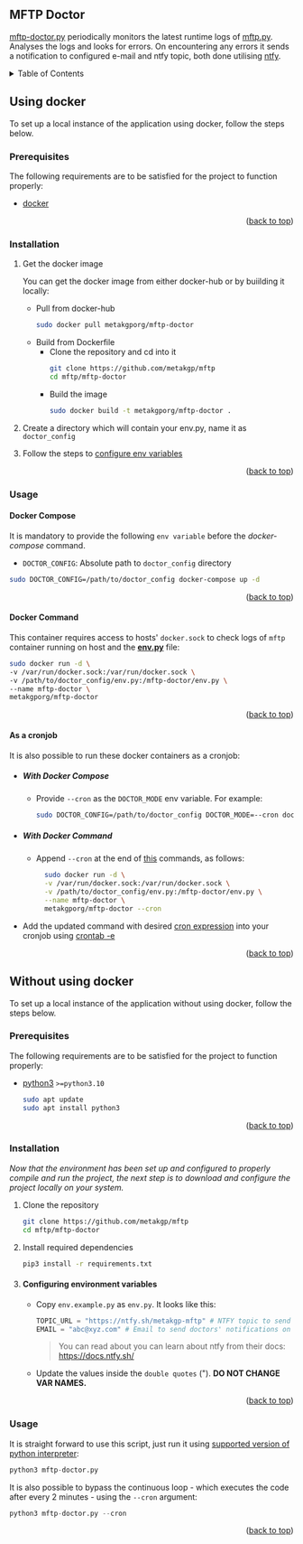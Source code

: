 <div id="top"></div>

<!-- ABOUT THE PROJECT -->
## MFTP Doctor

[mftp-doctor.py](./mftp-doctor.py) periodically monitors the latest runtime logs of [mftp.py](../mftp/mftp.py). Analyses the logs and looks for errors. On encountering any errors it sends a notification to configured e-mail and ntfy topic, both done utilising [ntfy](https://docs.ntfy.sh/).

<!-- TABLE OF CONTENTS -->
<details>
<summary>Table of Contents</summary>

- [Using docker](#using-docker)
    - [Prerequisites](#prerequisites-with-docker)
    - [Installation](#installation-with-docker)
    - [Usage](#usage-with-docker)
        - [Docker Compose](#docker-compose)
        - [Docker Command](#docker-command)
        - [As a cronjob](#as-a-cronjob)
            - [With Docker Compose](#with-docker-compose)
            - [With Docker Command](#with-docker-command)
- [Without using docker](#without-using-docker)
    - [Prerequisites](#prerequisites-without-docker)
    - [Installation](#installation-without-docker)
    - [Usage](#usage-without-docker)

</details>

## Using docker

To set up a local instance of the application using docker, follow the steps below.

<div id="prerequisites-with-docker"></div>

### Prerequisites
The following requirements are to be satisfied for the project to function properly:
* [docker](https://docs.docker.com/get-docker/)

<p align="right">(<a href="#top">back to top</a>)</p>

<div id="installation-with-docker"></div>

### Installation

1. Get the docker image
   
   You can get the docker image from either docker-hub or by buiilding it locally:
   - Pull from docker-hub
     ```sh
     sudo docker pull metakgporg/mftp-doctor
     ```
   - Build from Dockerfile
       * Clone the repository and cd into it
         ```sh
         git clone https://github.com/metakgp/mftp
         cd mftp/mftp-doctor
         ```
       * Build the image
         ```sh
         sudo docker build -t metakgporg/mftp-doctor .
         ```
2. Create a directory which will contain your env.py, name it as `doctor_config`
3. Follow the steps to [configure env variables](#configuring-environment-variables)

<p align="right">(<a href="#top">back to top</a>)</p>

<div id="usage-with-docker"></div>

### Usage

#### Docker Compose

It is mandatory to provide the following `env variable` before the _docker-compose_ command.

- `DOCTOR_CONFIG`: Absolute path to `doctor_config` directory

```sh
sudo DOCTOR_CONFIG=/path/to/doctor_config docker-compose up -d
```

<p align="right">(<a href="#top">back to top</a>)</p>

#### Docker Command

This container requires access to hosts' `docker.sock` to check logs of `mftp` container running on host and the **[env.py](#configuring-environment-variables)** file:
  ```sh
  sudo docker run -d \
  -v /var/run/docker.sock:/var/run/docker.sock \
  -v /path/to/doctor_config/env.py:/mftp-doctor/env.py \
  --name mftp-doctor \
  metakgporg/mftp-doctor
  ```

<p align="right">(<a href="#top">back to top</a>)</p>

#### As a cronjob

It is also possible to run these docker containers as a cronjob:
- ##### With Docker Compose
    - Provide `--cron` as the `DOCTOR_MODE` env variable. For example:
        ```sh
        sudo DOCTOR_CONFIG=/path/to/doctor_config DOCTOR_MODE=--cron docker-compose up -d
        ```
- ##### With Docker Command
    - Append `--cron` at the end of [this](#docker-command) commands, as follows:
      ```sh
        sudo docker run -d \
        -v /var/run/docker.sock:/var/run/docker.sock \
        -v /path/to/doctor_config/env.py:/mftp-doctor/env.py \
        --name mftp-doctor \
        metakgporg/mftp-doctor --cron
        ```
- Add the updated command with desired [cron expression](https://crontab.cronhub.io/) into your cronjob using [crontab -e](https://www.man7.org/linux/man-pages/man5/crontab.5.html)

<p align="right">(<a href="#top">back to top</a>)</p>

## Without using docker

To set up a local instance of the application without using docker, follow the steps below.

<div id="prerequisites-without-docker"></div>

### Prerequisites

The following requirements are to be satisfied for the project to function properly:
* [python3](https://www.python.org/downloads/) `>=python3.10`
  ```sh
  sudo apt update
  sudo apt install python3
  ```

<p align="right">(<a href="#top">back to top</a>)</p>

<div id="installation-without-docker"></div>

### Installation

_Now that the environment has been set up and configured to properly compile and run the project, the next step is to download and configure the project locally on your system._
1. Clone the repository
   ```sh
   git clone https://github.com/metakgp/mftp
   cd mftp/mftp-doctor
   ```
2. Install required dependencies
   ```sh
   pip3 install -r requirements.txt
   ```
       
3. #### Configuring environment variables

   - Copy `env.example.py` as `env.py`. It looks like this:
     ```python
     TOPIC_URL = "https://ntfy.sh/metakgp-mftp" # NTFY topic to send doctors' notifications on
     EMAIL = "abc@xyz.com" # Email to send doctors' notifications on
     ```
     > You can read about you can learn about ntfy from their docs: https://docs.ntfy.sh/
   - Update the values inside the `double quotes` ("). **DO NOT CHANGE VAR NAMES.**

<p align="right">(<a href="#top">back to top</a>)</p>


<!-- USAGE EXAMPLES -->

<div id="usage-without-docker"></div>

### Usage

It is straight forward to use this script, just run it using [supported version of python interpreter](#prerequisites-without-docker):
```python
python3 mftp-doctor.py
```

It is also possible to bypass the continuous loop - which executes the code after every 2 minutes - using the `--cron` argument:
```python
python3 mftp-doctor.py --cron
```

<p align="right">(<a href="#top">back to top</a>)</p>